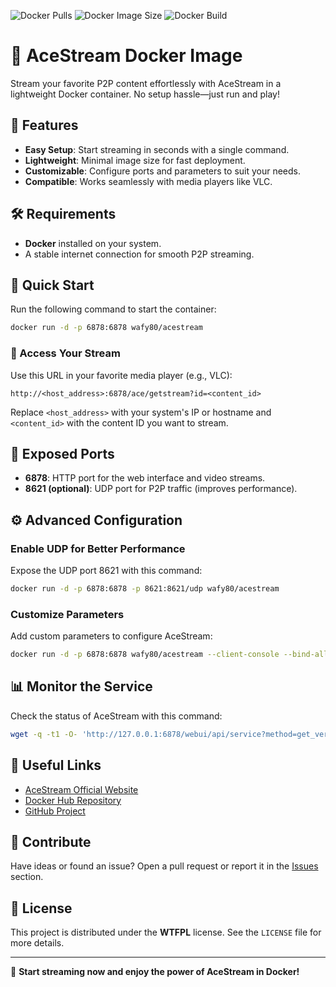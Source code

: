 ![Docker Pulls](https://img.shields.io/docker/pulls/wafy80/acestream)
![Docker Image Size](https://img.shields.io/docker/image-size/wafy80/acestream)
![Docker Build](https://github.com/wafy80/acestream/actions/workflows/image-build.yml/badge.svg)

# 🚀 AceStream Docker Image

Stream your favorite P2P content effortlessly with AceStream in a lightweight Docker container. No setup hassle—just run and play!

## 🌟 Features
- **Easy Setup**: Start streaming in seconds with a single command.
- **Lightweight**: Minimal image size for fast deployment.
- **Customizable**: Configure ports and parameters to suit your needs.
- **Compatible**: Works seamlessly with media players like VLC.

## 🛠 Requirements
- **Docker** installed on your system.
- A stable internet connection for smooth P2P streaming.

## 🚀 Quick Start
Run the following command to start the container:
```bash
docker run -d -p 6878:6878 wafy80/acestream
```

### 🎥 Access Your Stream
Use this URL in your favorite media player (e.g., VLC):
```
http://<host_address>:6878/ace/getstream?id=<content_id>
```
Replace `<host_address>` with your system's IP or hostname and `<content_id>` with the content ID you want to stream.

## 🔌 Exposed Ports
- **6878**: HTTP port for the web interface and video streams.
- **8621 (optional)**: UDP port for P2P traffic (improves performance).

## ⚙️ Advanced Configuration
### Enable UDP for Better Performance
Expose the UDP port 8621 with this command:
```bash
docker run -d -p 6878:6878 -p 8621:8621/udp wafy80/acestream
```

### Customize Parameters
Add custom parameters to configure AceStream:
```bash
docker run -d -p 6878:6878 wafy80/acestream --client-console --bind-all --max-peers=50
```

## 📊 Monitor the Service
Check the status of AceStream with this command:
```bash
wget -q -t1 -O- 'http://127.0.0.1:6878/webui/api/service?method=get_version'
```

## 🔗 Useful Links
- [AceStream Official Website](https://acestream.org)
- [Docker Hub Repository](https://hub.docker.com/r/wafy80/acestream)
- [GitHub Project](https://github.com/wafy80/acestream)

## 🤝 Contribute
Have ideas or found an issue? Open a pull request or report it in the [Issues](https://github.com/wafy80/acestream/issues) section.

## 📜 License
This project is distributed under the **WTFPL** license. See the `LICENSE` file for more details.

---

🎉 **Start streaming now and enjoy the power of AceStream in Docker!**

